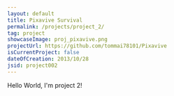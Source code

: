 ```yaml
---
layout: default
title: Pixavive Survival
permalink: /projects/project_2/
tag: project
showcaseImage: proj_pixavive.png
projectUrl: https://github.com/tommai78101/Pixavive
isCurrentProject: false
dateOfCreation: 2013/10/28
jsid: project002
---
```


Hello World, I'm project 2!
